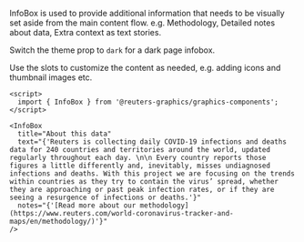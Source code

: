 InfoBox is used to provide additional information that needs to be visually set aside from the main content flow. e.g. Methodology, Detailed notes about data, Extra context as text stories.

Switch the theme prop to `dark` for a dark page infobox.

Use the slots to customize the content as needed, e.g. adding icons and thumbnail images etc.

```svelte
<script>
  import { InfoBox } from '@reuters-graphics/graphics-components';
</script>

<InfoBox
  title="About this data"
  text="{'Reuters is collecting daily COVID-19 infections and deaths data for 240 countries and territories around the world, updated regularly throughout each day. \n\n Every country reports those figures a little differently and, inevitably, misses undiagnosed infections and deaths. With this project we are focusing on the trends within countries as they try to contain the virus’ spread, whether they are approaching or past peak infection rates, or if they are seeing a resurgence of infections or deaths.'}"
  notes="{'[Read more about our methodology](https://www.reuters.com/world-coronavirus-tracker-and-maps/en/methodology/)'}"
/>
```
